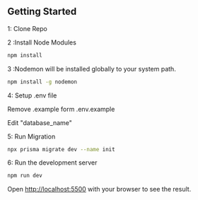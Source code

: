 ## Getting Started

1: Clone Repo

2 :Install Node Modules

```bash
npm install
```

3 :Nodemon will be installed globally to your system path.

```bash
npm install -g nodemon
```

4: Setup .env file

Remove .example form .env.example

Edit "database_name"

5: Run Migration

```bash
npx prisma migrate dev --name init
```

6: Run the development server

```bash
npm run dev
```

Open [http://localhost:5500](http://localhost:5500) with your browser to see the result.
